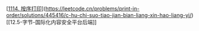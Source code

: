 [[1114. 按序打印](https://leetcode.cn/problems/print-in-order/)](https://leetcode.cn/problems/print-in-order/solutions/445416/c-hu-chi-suo-tiao-jian-bian-liang-xin-hao-liang-yi/)
[[12.5-字节-国际化内容安全平台后端]]

